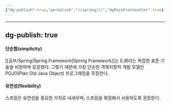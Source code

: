 ```yaml
---
{"dg-publish":true,"permalink":"//spring///","dgPassFrontmatter":true}
---
```



---
dg-publish: true
---
#### 단순함(simplicity)

[[공부/Spring/Spring Framework\|Spring Framework]]는 EJB라는 복잡한 표준 기술을 비판하며 등장했다. 그렇기 때문에 가장 단순한 객체지향적 개발 모델인 POJO(Plan Old Java Object) 프로그래밍을 주장한다.

#### 유연성(flexibility)

 스프링은 유연성을 중요한 가치로 내세우며, 스프링을 확장해서 사용하도록 권장한다.